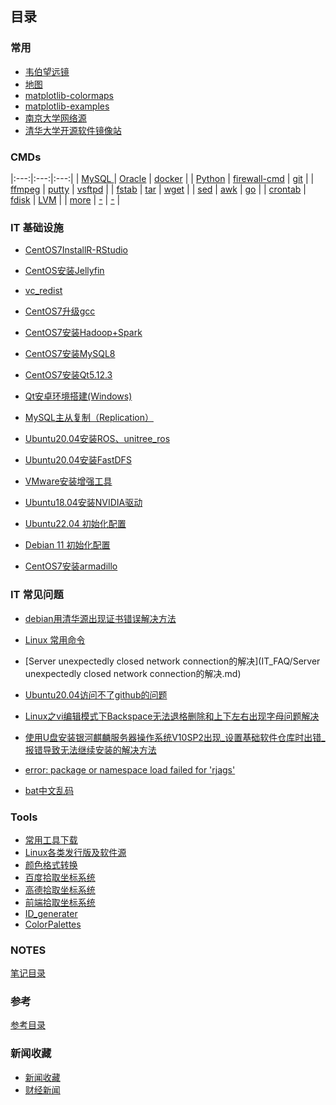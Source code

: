 ## 目录
### 常用
* [韦伯望远镜](https://webbtelescope.org/)
* [地图](http://www.gditu.net/)
* [matplotlib-colormaps](https://matplotlib.org/stable/users/explain/colors/colormaps.html)
* [matplotlib-examples](https://matplotlib.org/stable/gallery/index.html)
* [南京大学网络源](https://mirror.nju.edu.cn/)
* [清华大学开源软件镜像站](https://mirrors.tuna.tsinghua.edu.cn/)

### CMDs 


|:---:|:---:|:---:|
| [MySQL ](itnotes/MySQL.md) | [Oracle](itnotes/Oracle.md) | [docker](itnotes/docker.md) |
| [Python](itnotes/Python.md) | [firewall-cmd](itnotes/FirewallCmd.md) | [git](itnotes/GitCmds.md) |
| [ffmpeg](itnotes/ffmpeg.md) | [putty](itnotes/putty.md) | [vsftpd](itnotes/vsftpd.md) |
| [fstab](itnotes/fstab.md) |  [tar](itnotes/tarCMDs.md) | [wget](itnotes/wget.md) |
| [sed](itnotes/sed.md) |  [awk](itnotes/awk.md) | [go](itnotes/go.md) |
| [crontab](https://tool.lu/crontab/) |  [fdisk](https://www.cnblogs.com/ray-bk/p/10768820.html) | [LVM](itnotes/lvm.md) |
| [more](itnotes/more.md) |  [-](#) |  [-](#)  |



### IT 基础设施


* [CentOS7InstallR-RStudio](IT_infrastructure/CentOS7InstallR-RStudio.md)

* [CentOS安装Jellyfin](IT_infrastructure/CentOSInstallJellyfin.md)

* [vc_redist](https://learn.microsoft.com/zh-cn/cpp/windows/latest-supported-vc-redist?view=msvc-170)

* [CentOS7升级gcc](IT_infrastructure/CentOS7升级gcc.md)

* [CentOS7安装Hadoop+Spark](IT_infrastructure/CentOS7安装Hadoop+Spark.md)

* [CentOS7安装MySQL8](IT_infrastructure/CentOS7InstallMySQL8.md)

* [CentOS7安装Qt5.12.3](IT_infrastructure/CentOS7安装Qt5.12.3.md)

* [Qt安卓环境搭建(Windows)](IT_infrastructure/Qt安卓环境搭建.md)

* [MySQL主从复制（Replication）](IT_infrastructure/MySQLReplication.md)

* [Ubuntu20.04安装ROS、unitree_ros](IT_infrastructure/Ubuntu20.04Install_unitree_ros.md)

* [Ubuntu20.04安装FastDFS](IT_infrastructure/Ubuntu20.04InstallFastDFS.md)

* [VMware安装增强工具](IT_infrastructure/VMware安装增强工具.md)

* [Ubuntu18.04安装NVIDIA驱动](IT_infrastructure/Ubuntu18.04安装NVIDIA驱动.md)

* [Ubuntu22.04 初始化配置](itnotes/ubuntu2204init.md)

* [Debian 11 初始化配置](itnotes/debian11init.md)

* [CentOS7安装armadillo](IT_infrastructure/CentOS7安装armadillo.md)


### IT 常见问题
* [debian用清华源出现证书错误解决方法](IT_FAQ/debian用清华源出现证书错误解决方法.md)

* [Linux 常用命令](IT_FAQ/LinuxCMDs.md)

* [Server unexpectedly closed network connection的解决](IT_FAQ/Server unexpectedly closed network connection的解决.md)

* [Ubuntu20.04访问不了github的问题](IT_FAQ/Ubuntu20.04访问不了github的问题.md)

* [Linux之vi编辑模式下Backspace无法退格删除和上下左右出现字母问题解决](IT_FAQ/Linux之vi编辑模式下Backspace无法退格删除和上下左右出现字母问题解决.md)

* [使用U盘安装银河麒麟服务器操作系统V10SP2出现_设置基础软件仓库时出错_报错导致无法继续安装的解决方法](IT_FAQ/使用U盘安装银河麒麟服务器操作系统V10SP2出现_设置基础软件仓库时出错_报错导致无法继续安装的解决方法.md)

* [error: package or namespace load failed for 'rjags'](IT_FAQ/rjags.md)

* [bat中文乱码](IT_FAQ/bat中文乱码.md)




### Tools

* [常用工具下载](itnotes/devtools.md)
* [Linux各类发行版及软件源](itnotes/LinuxIsos.md)
* [颜色格式转换](https://tools.fun/color.html)
* [百度拾取坐标系统](https://api.map.baidu.com/lbsapi/getpoint/index.html)
* [高德拾取坐标系统](https://lbs.amap.com/console/show/picker)
* [前端拾取坐标系统](http://geojson.io/#map=16/30.8154/120.4920)
* [ID_generater](http://sfz.uzuzuz.com/?region=320506&birthday=19860511&sex=2&num=5&r=39)
* [ColorPalettes](static/ColorPalettes.html)

### NOTES
[笔记目录](notes/notes_index.md)

### 参考
[参考目录](referrence/referrence_index.md)

### 新闻收藏
* [新闻收藏](news/news_index.md)
* [财经新闻](news/news_finance.md)

